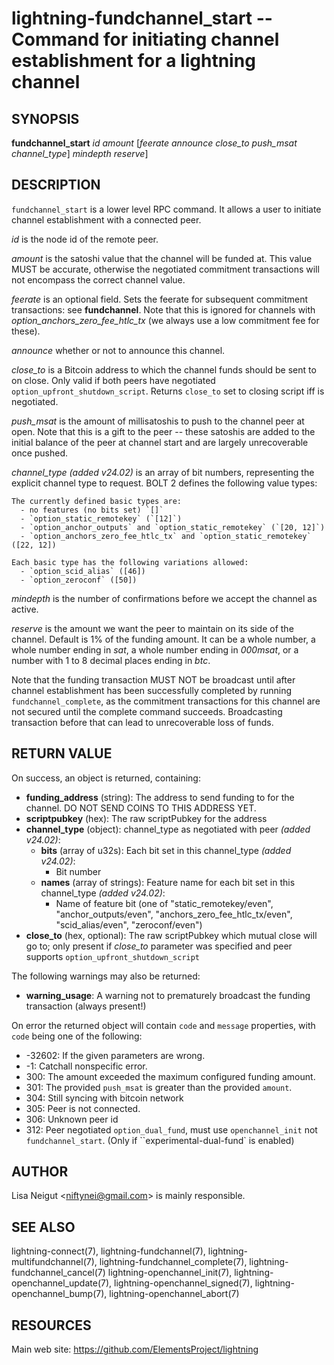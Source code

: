 lightning-fundchannel\_start -- Command for initiating channel establishment for a lightning channel
====================================================================================================

SYNOPSIS
--------

**fundchannel\_start** *id* *amount* [*feerate* *announce* *close\_to* *push\_msat* *channel\_type*]  *mindepth* *reserve*]

DESCRIPTION
-----------

`fundchannel_start` is a lower level RPC command. It allows a user to
initiate channel establishment with a connected peer.

*id* is the node id of the remote peer.

*amount* is the satoshi value that the channel will be funded at. This
value MUST be accurate, otherwise the negotiated commitment transactions
will not encompass the correct channel value.

*feerate* is an optional field. Sets the feerate for subsequent
commitment transactions: see **fundchannel**.  Note that this is ignored
for channels with *option\_anchors\_zero\_fee\_htlc\_tx* (we always use a low
commitment fee for these).

*announce* whether or not to announce this channel.

*close\_to* is a Bitcoin address to which the channel funds should be sent to
on close. Only valid if both peers have negotiated `option_upfront_shutdown_script`.
Returns `close_to` set to closing script iff is negotiated.

*push\_msat* is the amount of millisatoshis to push to the channel peer at
open. Note that this is a gift to the peer -- these satoshis are
added to the initial balance of the peer at channel start and are largely
unrecoverable once pushed.

*channel\_type* *(added v24.02)* is an array of bit numbers, representing the explicit
channel type to request.  BOLT 2 defines the following value types:

```
The currently defined basic types are:
  - no features (no bits set) `[]`
  - `option_static_remotekey` (`[12]`)
  - `option_anchor_outputs` and `option_static_remotekey` (`[20, 12]`)
  - `option_anchors_zero_fee_htlc_tx` and `option_static_remotekey` ([22, 12])

Each basic type has the following variations allowed:
  - `option_scid_alias` ([46])
  - `option_zeroconf` ([50])
```

*mindepth* is the number of confirmations before we accept the channel as
active.

*reserve* is the amount we want the peer to maintain on its side of the channel.
Default is 1% of the funding amount. It can be a whole number, a whole number
ending in *sat*, a whole number ending in *000msat*, or a number with 1 to 8
decimal places ending in *btc*.


Note that the funding transaction MUST NOT be broadcast until after
channel establishment has been successfully completed by running
`fundchannel_complete`, as the commitment transactions for this channel
are not secured until the complete command succeeds. Broadcasting
transaction before that can lead to unrecoverable loss of funds.

RETURN VALUE
------------

[comment]: # (GENERATE-FROM-SCHEMA-START)
On success, an object is returned, containing:

- **funding\_address** (string): The address to send funding to for the channel. DO NOT SEND COINS TO THIS ADDRESS YET.
- **scriptpubkey** (hex): The raw scriptPubkey for the address
- **channel\_type** (object): channel\_type as negotiated with peer *(added v24.02)*:
  - **bits** (array of u32s): Each bit set in this channel\_type *(added v24.02)*:
    - Bit number
  - **names** (array of strings): Feature name for each bit set in this channel\_type *(added v24.02)*:
    - Name of feature bit (one of "static\_remotekey/even", "anchor\_outputs/even", "anchors\_zero\_fee\_htlc\_tx/even", "scid\_alias/even", "zeroconf/even")
- **close\_to** (hex, optional): The raw scriptPubkey which mutual close will go to; only present if *close\_to* parameter was specified and peer supports `option_upfront_shutdown_script`

The following warnings may also be returned:

- **warning\_usage**: A warning not to prematurely broadcast the funding transaction (always present!)

[comment]: # (GENERATE-FROM-SCHEMA-END)

On error the returned object will contain `code` and `message` properties,
with `code` being one of the following:

- -32602: If the given parameters are wrong.
- -1: Catchall nonspecific error.
- 300: The amount exceeded the maximum configured funding amount.
- 301: The provided `push_msat` is greater than the provided `amount`.
- 304: Still syncing with bitcoin network
- 305: Peer is not connected.
- 306: Unknown peer id
- 312: Peer negotiated `option_dual_fund`, must use `openchannel_init` not `fundchannel_start`. (Only if ``experimental-dual-fund` is enabled)

AUTHOR
------

Lisa Neigut <<niftynei@gmail.com>> is mainly responsible.

SEE ALSO
--------

lightning-connect(7), lightning-fundchannel(7), lightning-multifundchannel(7),
lightning-fundchannel\_complete(7), lightning-fundchannel\_cancel(7)
lightning-openchannel\_init(7), lightning-openchannel\_update(7),
lightning-openchannel\_signed(7), lightning-openchannel\_bump(7),
lightning-openchannel\_abort(7)

RESOURCES
---------

Main web site: <https://github.com/ElementsProject/lightning>

[comment]: # ( SHA256STAMP:55a714d25c1e01c90076462f022ad814aad42bbf824ba44060d406d53ebcad0c)
